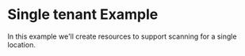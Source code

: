# Single tenant Example

In this example we'll create resources to support scanning for a single location.
